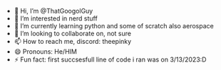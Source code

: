 - 👋 Hi, I’m @ThatGoogolGuy
- 👀 I’m interested in nerd stuff
- 🌱 I’m currently learning python and some of scratch also aerospace
- 💞️ I’m looking to collaborate on, not sure
- 📫 How to reach me, discord: theepinky
- 😄 Pronouns: He/HIM
- ⚡ Fun fact: first succsesfull line of code i ran was on 3/13/2023:D

<!---
ThatGoogolGuy/ThatGoogolGuy is a ✨ special ✨ repository because its `README.md` (this file) appears on your GitHub profile.
You can click the Preview link to take a look at your changes.
--->

